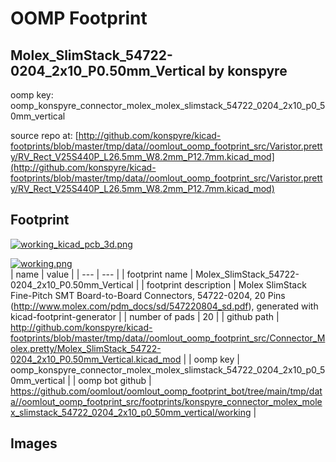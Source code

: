# OOMP Footprint  
## Molex_SlimStack_54722-0204_2x10_P0.50mm_Vertical  by konspyre  
  
oomp key: oomp_konspyre_connector_molex_molex_slimstack_54722_0204_2x10_p0_50mm_vertical  
  
source repo at: [http://github.com/konspyre/kicad-footprints/blob/master/tmp/data//oomlout_oomp_footprint_src/Varistor.pretty/RV_Rect_V25S440P_L26.5mm_W8.2mm_P12.7mm.kicad_mod](http://github.com/konspyre/kicad-footprints/blob/master/tmp/data//oomlout_oomp_footprint_src/Varistor.pretty/RV_Rect_V25S440P_L26.5mm_W8.2mm_P12.7mm.kicad_mod)  
## Footprint  
  
[![working_kicad_pcb_3d.png](working_kicad_pcb_3d_600.png)](working_kicad_pcb_3d.png)  
  
[![working.png](working_600.png)](working.png)  
| name | value | 
| --- | --- | 
| footprint name | Molex_SlimStack_54722-0204_2x10_P0.50mm_Vertical | 
| footprint description | Molex SlimStack Fine-Pitch SMT Board-to-Board Connectors, 54722-0204, 20 Pins (http://www.molex.com/pdm_docs/sd/547220804_sd.pdf), generated with kicad-footprint-generator | 
| number of pads | 20 | 
| github path | http://github.com/konspyre/kicad-footprints/blob/master/tmp/data//oomlout_oomp_footprint_src/Connector_Molex.pretty/Molex_SlimStack_54722-0204_2x10_P0.50mm_Vertical.kicad_mod | 
| oomp key | oomp_konspyre_connector_molex_molex_slimstack_54722_0204_2x10_p0_50mm_vertical | 
| oomp bot github | https://github.com/oomlout/oomlout_oomp_footprint_bot/tree/main/tmp/data//oomlout_oomp_footprint_src/footprints/konspyre_connector_molex_molex_slimstack_54722_0204_2x10_p0_50mm_vertical/working | 
## Images  

